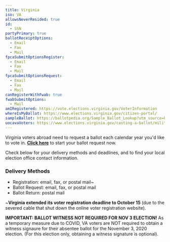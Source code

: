 ```yaml
---
title: Virginia
iso: VA
allowsNeverResided: true
id:
  - SSN
partyPrimary: true
ballotReceiptOptions:
  - Email
  - Fax
  - Mail
fpcaSubmitOptionsRegister:
  - Email
  - Fax
  - Mail
fpcaSubmitOptionsRequest:
  - Email
  - Fax
  - Mail
canRegisterWithFwab: true
fwabSubmitOptions:
  - Mail
amIRegistered: https://vote.elections.virginia.gov/VoterInformation
whereIsMyBallot: https://www.elections.virginia.gov/citizen-portal/
sampleBallot: https://ballotpedia.org/Sample_Ballot_Lookup?utm_source=ballotpedia&utm_campaign=sample_ballot_frontpage
uocavaVoters: https://www.elections.virginia.gov/casting-a-ballot/military-overseas/index.html
---
```

Virginia voters abroad need to request a ballot each calendar year you'd like to vote in. [**Click here**](https://www.votefromabroad.org) to start your ballot request now.

Check below for your delivery methods and deadlines, and to find your local election office contact information.

### Delivery Methods

* Registration: email, fax, or postal mail~
* Ballot Request: email, fax, or postal mail
* Ballot Return: postal mail

~**Virginia extended its voter registration deadline to October 15** (due to the severed cable that shut down the online voter registration website).

**IMPORTANT: BALLOT WITNESS NOT REQUIRED FOR NOV 3 ELECTION!** As a temporary measure due to COVID, VA voters are NOT required to obtain a witness signaure for their absentee ballot for the November 3, 2020 election. (For this election only, obtaining a witness signature is optional).